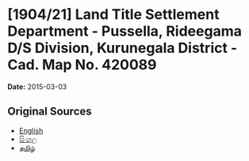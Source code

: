 # [1904/21] Land Title Settlement Department - Pussella, Rideegama D/S Division, Kurunegala District - Cad. Map No. 420089

**Date:** 2015-03-03

## Original Sources

- [English](https://documents.gov.lk/view/extra-gazettes/2015/3/1904-21_E.pdf)
- [සිංහල](https://documents.gov.lk/view/extra-gazettes/2015/3/1904-21_S.pdf)
- [தமிழ்](https://documents.gov.lk/view/extra-gazettes/2015/3/1904-21_T.pdf)
